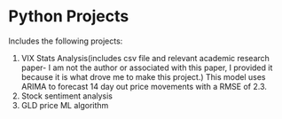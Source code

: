 # Python Projects
Includes the following projects:
1. VIX Stats Analysis(includes csv file and relevant academic research paper- I am not the author or associated with this paper, I provided it because it is what drove me to make this project.) This model uses ARIMA to forecast 14 day out price movements with a RMSE of 2.3.
2. Stock sentiment analysis
3. GLD price ML algorithm
